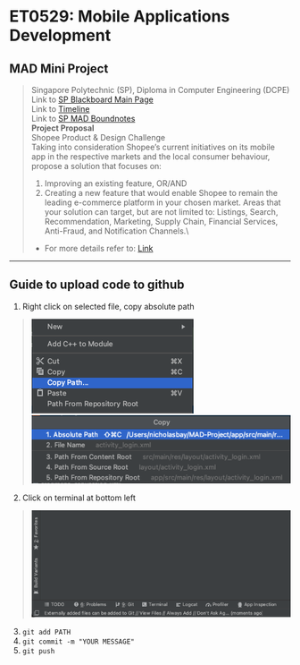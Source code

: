 # ET0529: Mobile Applications Development
## MAD Mini Project
> Singapore Polytechnic (SP), Diploma in Computer Engineering (DCPE)\
> Link to [SP Blackboard Main Page](https://esp.sp.edu.sg/webapps/blackboard/execute/announcement?method=search&context=course_entry&course_id=_66527_1&handle=announcements_entry&mode=viewc)\
> Link to [Timeline](https://esp.sp.edu.sg/webapps/blackboard/content/listContent.jsp?course_id=_66527_1&content_id=_1833471_1&mode=reset)\
> Link to [SP MAD Boundnotes](https://esp.sp.edu.sg/bbcswebdav/pid-1931580-dt-content-rid-11573154_2/xid-11573154_2)\
> **Project Proposal**\
> Shopee Product & Design Challenge\
> Taking into consideration Shopee’s current initiatives on its mobile app in the respective markets and the local consumer behaviour, propose a solution that focuses on:
> 1. Improving an existing feature, OR/AND
> 2. Creating a new feature that would enable Shopee to remain the leading e-commerce platform in your chosen market.
Areas that your solution can target, but are not limited to: Listings, Search, Recommendation, Marketing, Supply Chain, Financial Services, Anti-Fraud, and Notification Channels.\
> - For more details refer to: [Link](https://careers.shopee.sg/productdesign2021/#competition)

---
## Guide to upload code to github
1. Right click on selected file, copy absolute path
> ![copy path](screenshots/copypath.png)\
> ![absolute path](screenshots/absolutepath.png)
2. Click on terminal at bottom left
> ![terminal](screenshots/terminal.png)
3. ```git add PATH```
4. ```git commit -m "YOUR MESSAGE"```
5. ```git push```
